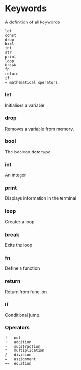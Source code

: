 # Keywords

A definition of all keywords

```
let
const
drop
bool
int
str
print
loop
break
fn
return
if
+ mathematical operators
```

### let

Initialises a variable

### drop

Removes a variable from memory.

### bool

The boolean data type

### int

An integer

### print

Displays information in the terminal

### loop

Creates a loop

### break

Exits the loop

### fn

Define a function

### return

Return from function

### If

Conditional jump.

### Operators
```
!   not
+   addition
-   substraction
*   multiplication
/   division
=   assignment
==  equation
```